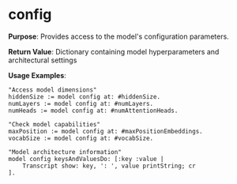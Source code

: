 # config

**Purpose**: Provides access to the model's configuration parameters.

**Return Value**: Dictionary containing model hyperparameters and architectural settings

**Usage Examples**:
```smalltalk
"Access model dimensions"
hiddenSize := model config at: #hiddenSize.
numLayers := model config at: #numLayers.
numHeads := model config at: #numAttentionHeads.

"Check model capabilities"
maxPosition := model config at: #maxPositionEmbeddings.
vocabSize := model config at: #vocabSize.

"Model architecture information"
model config keysAndValuesDo: [:key :value |
    Transcript show: key, ': ', value printString; cr
].
```